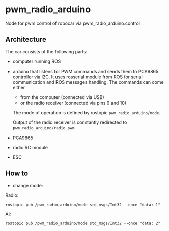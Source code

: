 # pwm_radio_arduino
Node for pwm control of robocar via pwm_radio_arduino.control

## Architecture
The car consists  of the following parts:
* computer running ROS
* arduino that listens for PWM commands  and sends them to PCA9865 controller via I2C.
  It uses rosserial module from ROS for serial communication and ROS messages handling.
  The commands can come either
  * from the computer (connected via USB)
  * or the radio receiver (connected via pins 9 and 10)

  The mode of operation is defined by rostopic `pwm_radio_arduino/mode`.

  Output of the radio receiver is constantly redirected to `pwm_radio_arduino/radio_pwm`.
* PCA9865
* radio RC module
* ESC


## How to
* change mode:

Radio:

    rostopic pub /pwm_radio_arduino/mode std_msgs/Int32 --once "data: 1"

AI:

    rostopic pub /pwm_radio_arduino/mode std_msgs/Int32 --once "data: 2"
